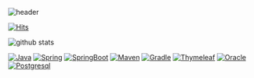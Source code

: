 

![header](https://capsule-render.vercel.app/api?type=waving&color=gradient&height=200&section=header&text=Jeon%20EunSeong&fontSize=60)

[![Hits](https://hits.seeyoufarm.com/api/count/incr/badge.svg?url=https%3A%2F%2Fgithub.com%2Fdmstjd1024%2Fhit-counter&count_bg=%2379C83D&title_bg=%23555555&icon=&icon_color=%23E7E7E7&title=hits&edge_flat=false)](https://hits.seeyoufarm.com)

![github stats](https://github-readme-stats.vercel.app/api?username=dmstjd1024&show_icons=true)


[![Java](https://img.shields.io/badge/java-%23ED8B00?style=flat&logo=java&logoColor=white&link=https://github.com/dmstjd1024)](https://github.com/dmstjd1024)
[![Spring](https://img.shields.io/badge/-Spring-lightgray?style=flat&logo=spring&link=https://github.com/dmstjd1024)](https://github.com/dmstjd1024)
[![SpringBoot](https://img.shields.io/badge/-Springboot-black?style=flat&logo=springboot&link=https://github.com/dmstjd1024)](https://github.com/dmstjd1024)
[![Maven](https://img.shields.io/badge/Maven-C71A36?style=flat&logo=apache-maven&link=https://github.com/dmstjd1024)](https://github.com/dmstjd1024)
[![Gradle](https://img.shields.io/badge/Gradle-02303A?style=flat&logo=gradle&link=https://github.com/dmstjd1024)](https://github.com/dmstjd1024)
[![Thymeleaf](https://img.shields.io/badge/Thymeleaf-%23005C0F?style=flat&logo=thymeleaf&link=https://github.com/dmstjd1024)](https://github.com/dmstjd1024)
[![Oracle](https://img.shields.io/badge/Oracle-F80000.svg?&style=flat-the-badge&logo=oracle)](https://github.com/dmstjd1024)
[![Postgresql](https://img.shields.io/badge/Postgresql-4169E1.svg?&style=flat-the-badge&logo=postgresql&logoColor=white)](https://github.com/dmstjd1024)


<!--[![Top Langs](https://github-readme-stats.vercel.app/api/top-langs/?username=dmstjd1024&layout=compact)](https://github.com/anuraghazra/github-readme-stats)-->

<!--
**dmstjd1024/dmstjd1024** is a ✨ _special_ ✨ repository because its `README.md` (this file) appears on your GitHub profile.


Here are some ideas to get you started:

- 🔭 I’m currently working on ...
- 🌱 I’m currently learning ...
- 👯 I’m looking to collaborate on ...
- 🤔 I’m looking for help with ...
- 💬 Ask me about ...
- 📫 How to reach me: ...
- 😄 Pronouns: ...
- ⚡ Fun fact: ...
-->
